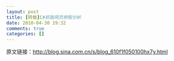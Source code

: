 ```yaml
---
layout: post
title: [转载]C#抓取网页例程分析
date: 2010-04-30 19:32
comments: true
categories: []
---
```

原文链接：http://blog.sina.com.cn/s/blog_610f1f050100hx7y.html
